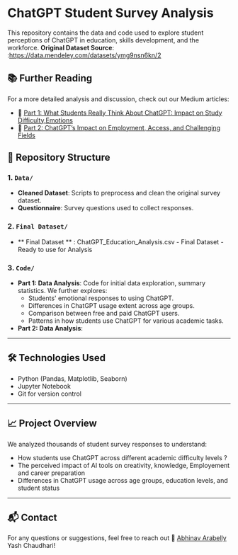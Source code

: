 # ChatGPT Student Survey Analysis

This repository contains the data and code used to explore student perceptions of ChatGPT in education, skills development, and the workforce.
**Original Dataset Source**: :https://data.mendeley.com/datasets/ymg9nsn6kn/2


## 📚 Further Reading
For a more detailed analysis and discussion, check out our Medium articles:
- 📖 [Part 1: What Students Really Think About ChatGPT: Impact on Study Difficulty,Emotions](https://medium.com/@arabellyabhinav28/what-students-really-think-about-chatgpt-a-data-driven-analysis-of-chatgpts-impact-in-education-2a13da7f64c9)
- 📖 [Part 2: ChatGPT’s Impact on Employment, Access, and Challenging Fields](https://medium.com/@yashchaudhari33/3dd999360201)


## 📂 Repository Structure

### 1. `Data/`
- **Cleaned Dataset**: Scripts to preprocess and clean the original survey dataset.
- **Questionnaire**: Survey questions used to collect responses.

### 2. `Final Dataset/`

- ** Final Dataset ** : ChatGPT_Education_Analysis.csv - Final Dataset - Ready to use for Analysis

### 3. `Code/`
-  **Part 1: Data Analysis**:
  Code for initial data exploration, summary statistics. We further explores:
    - Students' emotional responses to using ChatGPT.
    - Differences in ChatGPT usage extent across age groups.
    - Comparison between free and paid ChatGPT users.
    - Patterns in how students use ChatGPT for various academic tasks.
- **Part 2: Data Analysis**:

---

## 🛠 Technologies Used
- Python (Pandas, Matplotlib, Seaborn)
- Jupyter Notebook
- Git for version control

---

## 📈 Project Overview
We analyzed thousands of student survey responses to understand:
- How students use ChatGPT across different academic difficulty levels ?
- The perceived impact of AI tools on creativity, knowledge, Employement and career preparation 
- Differences in ChatGPT usage across age groups, education levels, and student status

---

## 📬 Contact
For any questions or suggestions, feel free to reach out
📧 [Abhinav Arabelly](mailto:arabellyabhinav28@gmail.com)
Yash Chaudhari!


